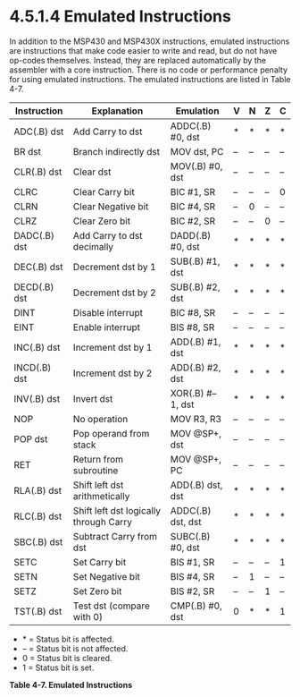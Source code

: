 # 4.5.1.4 Emulated Instructions

In addition to the MSP430 and MSP430X instructions, emulated instructions are instructions that make code easier to write and read, but do not have op-codes themselves. Instead, they are replaced automatically by the assembler with a core instruction. There is no code or performance penalty for using emulated instructions. The emulated instructions are listed in Table 4-7.

<a id="table-4-7"></a>

| Instruction  | Explanation                            | Emulation         |  V  |  N  |  Z  |  C  |
| ------------ | -------------------------------------- | ----------------- | ----| --- | --- | --- |
| ADC(.B) dst  | Add Carry to dst                       | ADDC(.B) #0, dst  | \*  | \*  | \*  | \*  |
| BR dst       | Branch indirectly dst                  | MOV dst, PC       | –   | –   | –   | –   |
| CLR(.B) dst  | Clear dst                              | MOV(.B) #0, dst   | –   | –   | –   | –   |
| CLRC         | Clear Carry bit                        | BIC #1, SR        | –   | –   | –   | 0   |
| CLRN         | Clear Negative bit                     | BIC #4, SR        | –   | 0   | –   | –   |
| CLRZ         | Clear Zero bit                         | BIC #2, SR        | –   | –   | 0   | –   |
| DADC(.B) dst | Add Carry to dst decimally             | DADD(.B) #0, dst  | \*  | \*  | \*  | \*  |
| DEC(.B) dst  | Decrement dst by 1                     | SUB(.B) #1, dst   | \*  | \*  | \*  | \*  |
| DECD(.B) dst | Decrement dst by 2                     | SUB(.B) #2, dst   | \*  | \*  | \*  | \*  |
| DINT         | Disable interrupt                      | BIC #8, SR        | –   | –   | –   | –   |
| EINT         | Enable interrupt                       | BIS #8, SR        | –   | –   | –   | –   |
| INC(.B) dst  | Increment dst by 1                     | ADD(.B) #1, dst   | \*  | \*  | \*  | \*  |
| INCD(.B) dst | Increment dst by 2                     | ADD(.B) #2, dst   | \*  | \*  | \*  | \*  |
| INV(.B) dst  | Invert dst                             | XOR(.B) #–1, dst  | \*  | \*  | \*  | \*  |
| NOP          | No operation                           | MOV R3, R3        | –   | –   | –   | –   |
| POP dst      | Pop operand from stack                 | MOV @SP+, dst     | –   | –   | –   | –   |
| RET          | Return from subroutine                 | MOV @SP+, PC      | –   | –   | –   | –   |
| RLA(.B) dst  | Shift left dst arithmetically          | ADD(.B) dst, dst  | \*  | \*  | \*  | \*  |
| RLC(.B) dst  | Shift left dst logically through Carry | ADDC(.B) dst, dst | \*  | \*  | \*  | \*  |
| SBC(.B) dst  | Subtract Carry from dst                | SUBC(.B) #0, dst  | \*  | \*  | \*  | \*  |
| SETC         | Set Carry bit                          | BIS #1, SR        | –   | –   | –   | 1   |
| SETN         | Set Negative bit                       | BIS #4, SR        | –   | 1   | –   | –   |
| SETZ         | Set Zero bit                           | BIS #2, SR        | –   | –   | 1   | –   |
| TST(.B) dst  | Test dst (compare with 0)              | CMP(.B) #0, dst   | 0   | \*  | \*  | 1   |

- \* = Status bit is affected.
- – = Status bit is not affected.
- 0 = Status bit is cleared.
- 1 = Status bit is set.

**Table 4-7. Emulated Instructions**
